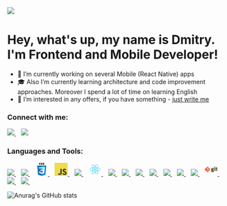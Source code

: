 <img src="https://media.tenor.com/He2W0AQvZfsAAAAC/hacked-hack.gif" width="100"/>

# Hey, what's up, my name is Dmitry. I'm Frontend and Mobile Developer! 
- 👀 I’m currently working on several Mobile (React Native) apps
- 🎓 Also I’m currently learning architecture and code improvement approaches. Moreover I spend a lot of time on learning English
- 👯 I’m interested in any offers, if you have something - [just write me](https://www.linkedin.com/in/dmitry-guzerchuk-35b81520b/)

### Connect with me:

<p align='left'>
  <a href="https://www.linkedin.com/in/dmitry-guzerchuk-35b81520b/">
    <img height="30" src="https://thumbs.dreamstime.com/b/colored-linkedin-logo-colored-linkedin-logo-vector-ai-file-easily-editable-have-white-background-high-resolution-155698459.jpg">
  </a>
  &nbsp;&nbsp;
  <a href="https://www.codewars.com/users/guzeradimazz">
    <img height="30" src="https://i.ibb.co/3p4pmPL/Screen-Shot-2020-09-30-at-22-08-32.png">
  </a>
</p>

### Languages and Tools:

<p>
  <a href="https://code.visualstudio.com/">
    <img height="30" src="https://upload.wikimedia.org/wikipedia/commons/thumb/9/9a/Visual_Studio_Code_1.35_icon.svg/2048px-Visual_Studio_Code_1.35_icon.svg.png">
  </a>
  &nbsp;&nbsp;
  <a href="https://en.wikipedia.org/wiki/HTML5">
    <img height="30" src="https://www.w3.org/html/logo/downloads/HTML5_1Color_Black.png">
  </a>
  &nbsp;&nbsp;
  <a href="https://en.wikipedia.org/wiki/Cascading_Style_Sheets">
    <img height="30" src="https://raw.githubusercontent.com/github/explore/80688e429a7d4ef2fca1e82350fe8e3517d3494d/topics/css/css.png">
  </a>
  &nbsp;&nbsp;
  <a href="https://www.javascript.com">
    <img height="30" src="https://raw.githubusercontent.com/github/explore/80688e429a7d4ef2fca1e82350fe8e3517d3494d/topics/javascript/javascript.png">
  </a>
  &nbsp;&nbsp;
  <a href="https://www.typescriptlang.org">
    <img height="30" src="https://miro.medium.com/max/816/1*mn6bOs7s6Qbao15PMNRyOA.png">
  </a>
  &nbsp;&nbsp;
  <a href="https://reactjs.org">
    <img height="30" src="https://raw.githubusercontent.com/github/explore/80688e429a7d4ef2fca1e82350fe8e3517d3494d/topics/react/react.png">
  </a>
  &nbsp;&nbsp;
  <a href="https://redux.js.org">
    <img height="30" src="https://cdn.worldvectorlogo.com/logos/redux.svg">
  </a>
   &nbsp;&nbsp;
  <a href="https://reactnative.dev">
    <img height="30" src="https://res.cloudinary.com/practicaldev/image/fetch/s--LS4X9NFz--/c_limit%2Cf_auto%2Cfl_progressive%2Cq_auto%2Cw_880/https://pagepro.co/blog/wp-content/uploads/2020/03/react-native-logo-884x1024.png">
  </a>
   &nbsp;&nbsp;
  <a href="https://firebase.google.com/">
    <img height="30" src="https://www.gstatic.com/devrel-devsite/prod/v05e7bfbff49f105125b8b594f3a652493da8c30b69bf85fd5d75c6ab4f13a57e/firebase/images/lockup.svg">
  </a>
   &nbsp;&nbsp;
  <a href="https://docs.swmansion.com/react-native-reanimated/">
    <img height="30" src="https://user-images.githubusercontent.com/71637814/221989280-44575d34-4c0d-49ad-8ab6-7f8a752d3409.png">
  </a>
  &nbsp;&nbsp;
  <a href="https://sass-scss.ru/">
    <img height="30" src="https://sass-scss.ru/assets/img/logos/logo-b6e1ef6e.svg">
  </a>
  &nbsp;&nbsp;
  <a href="https://axios-http.com/ru/">
    <img height="30" src="https://axios-http.com/assets/logo.svg" >
  </a>
  &nbsp;&nbsp;
  <a href="https://www.postgresql.org">
    <img height="30" src="https://www.postgresql.org/media/img/about/press/elephant.png">
  </a>
  &nbsp;&nbsp;
  <a href="https://git-scm.com">
    <img height="30" src="https://raw.githubusercontent.com/github/explore/80688e429a7d4ef2fca1e82350fe8e3517d3494d/topics/git/git.png">
  </a>
  &nbsp;&nbsp;
  <a href="https://tilda.cc/">
    <img height="30" src="https://static.tildacdn.com/tild3331-3166-4339-a463-303634366630/logo___1__5.svg">
  </a>
  &nbsp;&nbsp;
  <a href="https://ru.wordpress.org/">
    <img height="30" src="https://upload.wikimedia.org/wikipedia/commons/thumb/9/98/WordPress_blue_logo.svg/1200px-WordPress_blue_logo.svg.png">
  </a>
  &nbsp;&nbsp;
</p>



![Anurag's GitHub stats](https://github-readme-stats.vercel.app/api?username=guzeradimaz&show_icons=true&count_private=true&theme=calm)
